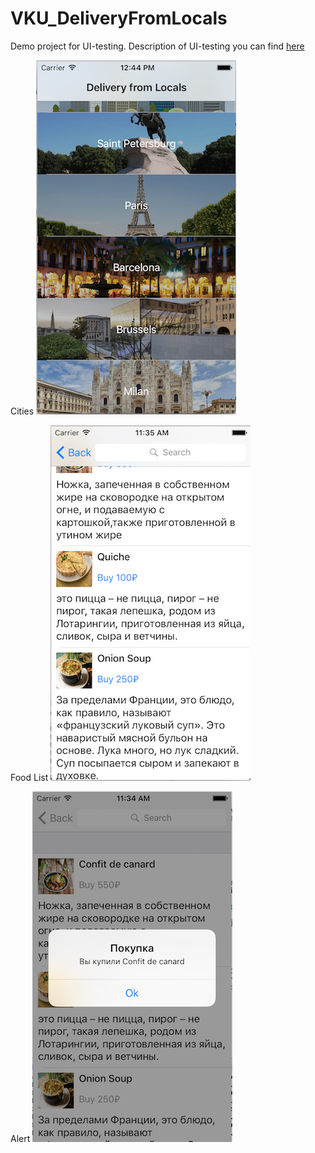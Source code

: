 # VKU_DeliveryFromLocals
Demo project for UI-testing.
Description of UI-testing you can find [here](http://cocoa-beans.ru/tools/ui-tesing/)

Cities 
![Cities](Images/Cities.png)

Food List
![Food List](Images/FoodList.png)

Alert
![Alert](Images/Alert.png)
